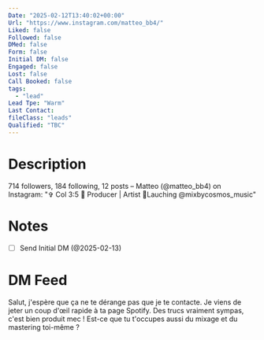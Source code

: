 ```yaml
---
Date: "2025-02-12T13:40:02+00:00"
Url: "https://www.instagram.com/matteo_bb4/"
Liked: false
Followed: false
DMed: false
Form: false
Initial DM: false
Engaged: false
Lost: false
Call Booked: false
tags:
  - "lead"
Lead Tpe: "Warm"
Last Contact:
fileClass: "leads"
Qualified: "TBC"
---
```

# Description
714 followers, 184 following, 12 posts – Matteo (@matteo_bb4) on Instagram: "✞ Col 3:5
📀 Producer | Artist
🚀Lauching @mixbycosmos_music"
# Notes
- [ ] Send Initial DM (@2025-02-13)
# DM Feed
Salut, j'espère que ça ne te dérange pas que je te contacte. Je viens de jeter un coup d'œil rapide à ta page Spotify. Des trucs vraiment sympas, c'est bien produit mec ! Est-ce que tu t'occupes aussi du mixage et du mastering toi-même ?